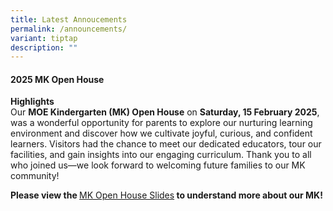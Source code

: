 ```yaml
---
title: Latest Annoucements
permalink: /announcements/
variant: tiptap
description: ""
---
```

<h4>2025 MK Open House</h4>
<p><strong>Highlights</strong>
<br>Our <strong>MOE Kindergarten (MK) Open House</strong> on <strong>Saturday, 15 February 2025</strong>,
was a wonderful opportunity for parents to explore our nurturing learning
environment and discover how we cultivate joyful, curious, and confident
learners. Visitors had the chance to meet our dedicated educators, tour
our facilities, and gain insights into our engaging curriculum. Thank you
to all who joined us—we look forward to welcoming future families to our
MK community!</p>
<p><strong>Please view the </strong><a href="https://docs.google.com/presentation/d/1VCO-764WLX5mVztAqLJWV0sw8VbTFnrT/edit?usp=sharing&amp;ouid=105481639459637978890&amp;rtpof=true&amp;sd=true" rel="noopener nofollow" target="_blank">MK Open House Slides</a><strong> to understand more about our MK!</strong>
</p>
<p></p>